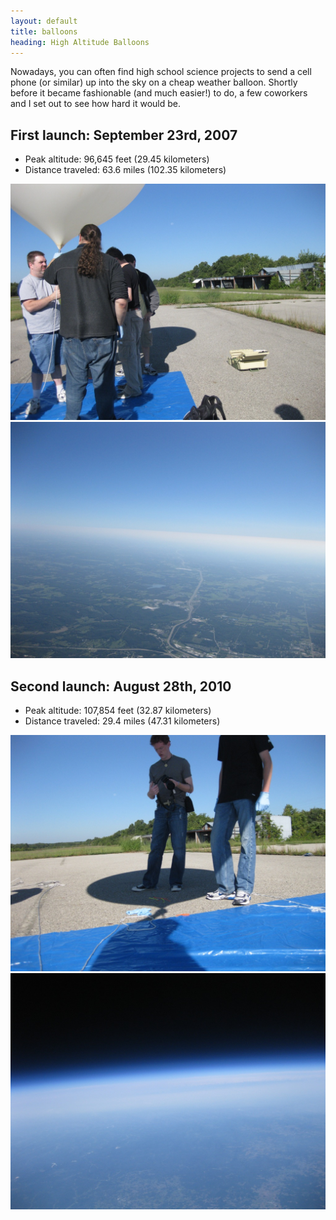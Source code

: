 ```yaml
---
layout: default
title: balloons
heading: High Altitude Balloons
---
```

Nowadays, you can often find high school science projects to send a cell phone (or similar) up into the sky on a cheap weather balloon. Shortly before it became fashionable (and much easier!) to do, a few coworkers and I set out to see how hard it would be.

## First launch: September 23rd, 2007

* Peak altitude: 96,645 feet (29.45 kilometers)
* Distance traveled: 63.6 miles (102.35 kilometers)

![Getting ready to launch][tarmac]
![10k feet over Missouri][missouri]

## Second launch: August 28th, 2010

* Peak altitude: 107,854 feet (32.87 kilometers)
* Distance traveled: 29.4 miles (47.31 kilometers)

![More launch prep][shadow]
![107,854 feet][space]

[tarmac]: /photos/IMG_4750.JPG
[shadow]: /photos/IMG_4761.JPG
[missouri]: /photos/IMG_4795.JPG
[space]: /photos/IMG_4891.JPG
